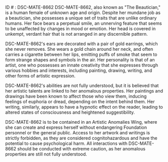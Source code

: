 ID # : DSC-MATE-8662
DSC-MATE-8662, also known as "The Beautician," is a human female of unknown age and origin. Despite her mundane job as a beautician, she possesses a unique set of traits that are unlike ordinary humans. Her face bears a perpetual smile, an unnerving feature that seems to be unaffected by changes in mood or emotion. Her head is covered in unkempt, verdant hair that is not arranged in any discernible pattern.

DSC-MATE-8662's ears are decorated with a pair of gold earrings, which she never removes. She wears a gold chain around her neck, and often carries a cigarette between her lips, emitting puffs of smoke that seem to form strange shapes and symbols in the air. Her personality is that of an artist, one who possesses an innate creativity that she expresses through various hobbies and interests, including painting, drawing, writing, and other forms of artistic expression.

DSC-MATE-8662's abilities are not fully understood, but it is believed that her artistic talents are linked to her anomalous properties. Her paintings and drawings have been known to affect those who view them, inducing feelings of euphoria or dread, depending on the intent behind them. Her writing, similarly, appears to have a hypnotic effect on the reader, leading to altered states of consciousness and heightened suggestibility.

DSC-MATE-8662 is to be contained in an Artistic Anomalies Wing, where she can create and express herself without endangering Foundation personnel or the general public. Access to her artwork and writings is strictly forbidden, as they are considered cognitohazardous and have the potential to cause psychological harm. All interactions with DSC-MATE-8662 should be conducted with extreme caution, as her anomalous properties are still not fully understood.